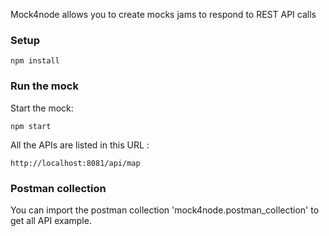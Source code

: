 Mock4node allows you to create mocks jams to respond to REST API calls

### Setup

```
npm install

```
### Run the mock

Start the mock:
```
npm start
```

All the APIs are listed in this URL :
```
http://localhost:8081/api/map
```
### Postman collection

You can import the postman collection 'mock4node.postman_collection' to get all API example.






